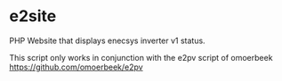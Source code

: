 # e2site
PHP Website that displays enecsys inverter v1 status.

This script only works in conjunction with the e2pv
script of omoerbeek https://github.com/omoerbeek/e2pv
